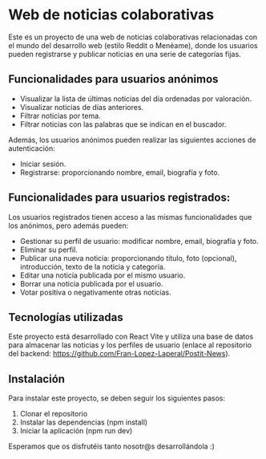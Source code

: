 # Web de noticias colaborativas

Este es un proyecto de una web de noticias colaborativas relacionadas con el mundo del desarrollo web (estilo Reddit o Menéame), donde los usuarios pueden registrarse y publicar noticias en una serie de categorías fijas.

## Funcionalidades para usuarios anónimos

- Visualizar la lista de últimas noticias del día ordenadas por valoración.
- Visualizar noticias de días anteriores.
- Filtrar noticias por tema.
- Filtrar noticias con las palabras que se indican en el buscador.

Además, los usuarios anónimos pueden realizar las siguientes acciones de autenticación:

- Iniciar sesión.
- Registrarse: proporcionando nombre, email, biografía y foto.

## Funcionalidades para usuarios registrados:

Los usuarios registrados tienen acceso a las mismas funcionalidades que los anónimos, pero además pueden:

- Gestionar su perfil de usuario: modificar nombre, email, biografía y foto.
- Eliminar su perfil.
- Publicar una nueva noticia: proporcionando título, foto (opcional), introducción, texto de la noticia y categoría.
- Editar una noticia publicada por el mismo usuario.
- Borrar una noticia publicada por el usuario.
- Votar positiva o negativamente otras noticias.


## Tecnologías utilizadas

Este proyecto está desarrollado con React Vite y utiliza una base de datos para almacenar las noticias y los perfiles de usuario (enlace al repositorio del backend: https://github.com/Fran-Lopez-Laperal/Postit-News).

## Instalación

Para instalar este proyecto, se deben seguir los siguientes pasos:

1. Clonar el repositorio
2. Instalar las dependencias (npm install)
3. Iniciar la aplicación (npm run dev)

Esperamos que os disfrutéis tanto nosotr@s desarrollándola :) 

